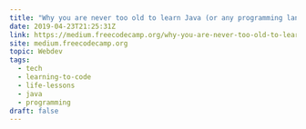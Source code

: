 ```yaml
---
title: "Why you are never too old to learn Java (or any programming language)"
date: 2019-04-23T21:25:31Z
link: https://medium.freecodecamp.org/why-you-are-never-too-old-to-learn-java-or-any-programming-language-a62603e89448?source=rss----336d898217ee---4
site: medium.freecodecamp.org
topic: Webdev
tags:
  - tech
  - learning-to-code
  - life-lessons
  - java
  - programming
draft: false
---
```

